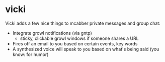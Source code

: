 vicki
=====

Vicki adds a few nice things to mcabber private messages and group chat:

* Integrate growl notifications (via gntp)
    - sticky, clickable growl windows if someone shares a URL
* Fires off an email to you based on certain events, key words
* A synthesized voice will speak to you based on what's being said (you know: for humor)
